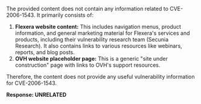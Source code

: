 The provided content does not contain any information related to CVE-2006-1543. It primarily consists of:

1.  **Flexera website content:** This includes navigation menus, product information, and general marketing material for Flexera's services and products, including their vulnerability research team (Secunia Research). It also contains links to various resources like webinars, reports, and blog posts.
2.  **OVH website placeholder page:** This is a generic "site under construction" page with links to OVH's support resources.

Therefore, the content does not provide any useful vulnerability information for CVE-2006-1543.

**Response: UNRELATED**